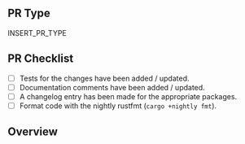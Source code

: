 <!-- Thanks for considering contributing actix! -->
<!-- Please fill out the following to make our reviews easy. -->

## PR Type

<!-- What kind of change does this PR make? -->
<!-- Bug Fix / Feature / Refactor / Code Style / Other -->

INSERT_PR_TYPE

## PR Checklist

<!-- Check your PR fulfills the following items. -->
<!-- For draft PRs check the boxes as you complete them. -->

- [ ] Tests for the changes have been added / updated.
- [ ] Documentation comments have been added / updated.
- [ ] A changelog entry has been made for the appropriate packages.
- [ ] Format code with the nightly rustfmt (`cargo +nightly fmt`).

## Overview

<!-- Describe the current and new behavior. -->
<!-- Emphasize any breaking changes. -->

<!-- If this PR fixes or closes an issue, reference it here. -->
<!-- Closes #000 -->
